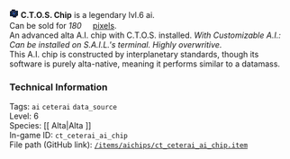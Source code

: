 ![ ](https://raw.githubusercontent.com/Ceterai/Enternia/main/items/aichips/ct_ceterai_ai_chip.png) **C.T.O.S. Chip** is a legendary lvl.6 ai.  
Can be sold for *180* <img src="https://starbounder.org/mediawiki/images/2/21/Pixel.png" width="12" height="16"/> [pixels](https://starbounder.org/Pixel).  
An advanced alta A.I. chip with C.T.O.S. installed. *With Customizable A.I.: Can be installed on S.A.I.L.'s terminal. Highly overwritive.*  
This A.I. chip is constructed by interplanetary standards, though its software is purely alta-native, meaning it performs similar to a datamass.

### Technical Information

Tags: `ai` `ceterai` `data_source`  
Level: 6  
Species: [[ Alta|Alta ]]  
In-game ID: `ct_ceterai_ai_chip`  
File path (GitHub link): [`/items/aichips/ct_ceterai_ai_chip.item`](https://github.com/Ceterai/Enternia/blob/main/items/aichips/ct_ceterai_ai_chip.item)
